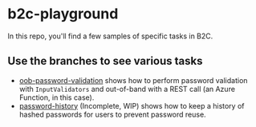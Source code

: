 # b2c-playground

In this repo, you'll find a few samples of specific tasks in B2C.

## Use the branches to see various tasks
- [oob-password-validation](https://github.com/jpda/b2c-playground/tree/oob-password-validation) shows how to perform password validation with `InputValidators` and out-of-band with a REST call (an Azure Function, in this case).
- [password-history](https://github.com/jpda/b2c-playground/tree/password-history) (Incomplete, WIP) shows how to keep a history of hashed passwords for users to prevent password reuse.